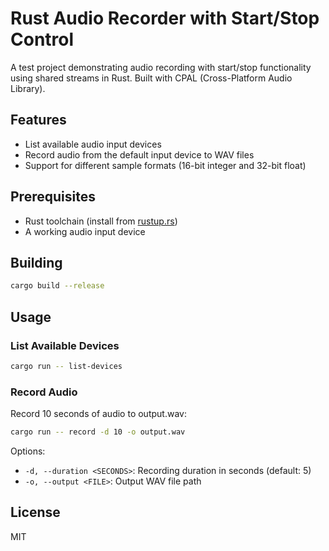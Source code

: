# Rust Audio Recorder with Start/Stop Control

A test project demonstrating audio recording with start/stop functionality using shared streams in Rust. Built with CPAL (Cross-Platform Audio Library).

## Features

- List available audio input devices
- Record audio from the default input device to WAV files
- Support for different sample formats (16-bit integer and 32-bit float)

## Prerequisites

- Rust toolchain (install from [rustup.rs](https://rustup.rs))
- A working audio input device

## Building

```bash
cargo build --release
```

## Usage

### List Available Devices

```bash
cargo run -- list-devices
```

### Record Audio

Record 10 seconds of audio to output.wav:
```bash
cargo run -- record -d 10 -o output.wav
```

Options:
- `-d, --duration <SECONDS>`: Recording duration in seconds (default: 5)
- `-o, --output <FILE>`: Output WAV file path

## License

MIT 
